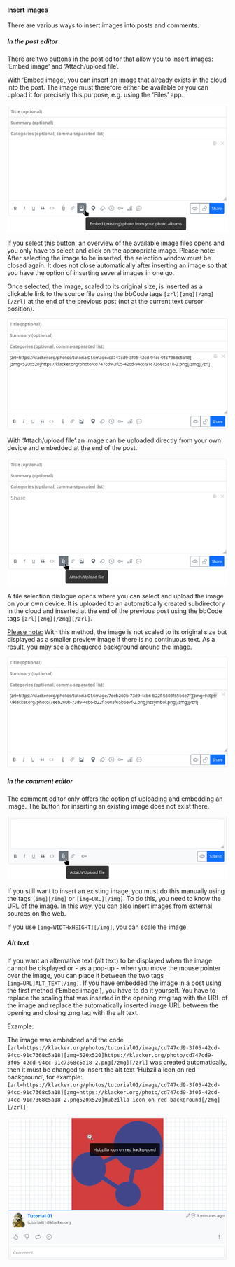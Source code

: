 #### Insert images

There are various ways to insert images into posts and comments.

##### In the post editor 

There are two buttons in the post editor that allow you to insert images: ‘Embed image’ and ‘Attach/upload file’.

With ‘Embed image’, you can insert an image that already exists in the cloud into the post. The image must therefore either be available or you can upload it for precisely this purpose, e.g. using the ‘Files’ app.

![picture01](./pic/picture01.png)

If you select this button, an overview of the available image files opens and you only have to select and click on the appropriate image. Please note: After selecting the image to be inserted, the selection window must be closed again. It does not close automatically after inserting an image so that you have the option of inserting several images in one go. 

Once selected, the image, scaled to its original size, is inserted as a clickable link to the source file using the bbCode tags `[zrl][zmg][/zmg][/zrl]` at the end of the previous post (not at the current text cursor position).

![picture03](./pic/picture03.png)

With ‘Attach/upload file’ an image can be uploaded directly from your own device and embedded at the end of the post.

![picture02](./pic/picture02.png)

A file selection dialogue opens where you can select and upload the image on your own device. It is uploaded to an automatically created subdirectory in the cloud and inserted at the end of the previous post using the bbCode tags `[zrl][zmg][/zmg][/zrl]`.

<u>Please note:</u> With this method, the image is not scaled to its original size but displayed as a smaller preview image if there is no continuous text. As a result, you may see a chequered background around the image.

![picture04](./pic/picture04.png)

##### In the comment editor 

The comment editor only offers the option of uploading and embedding an image. The button for inserting an existing image does not exist there.

![picture05](./pic/picture05.png)

If you still want to insert an existing image, you must do this manually using the tags `[img][/img]` or `[img=URL][/img]`. To do this, you need to know the URL of the image. In this way, you can also insert images from external sources on the web.

If you use `[img=WIDTHxHEIGHT][/img]`, you can scale the image.

##### Alt text 

If you want an alternative text (alt text) to be displayed when the image cannot be displayed or - as a pop-up - when you move the mouse pointer over the image, you can place it between the two tags `[img=URL]ALT_TEXT[/img]`. If you have embedded the image in a post using the first method (‘Embed image’), you have to do it yourself. You have to replace the scaling that was inserted in the opening zmg tag with the URL of the image and replace the automatically inserted image URL between the opening and closing zmg tag with the alt text.

Example:

The image was embedded and the code
`[zrl=https://klacker.org/photos/tutorial01/image/cd747cd9-3f05-42cd-94cc-91c7368c5a18][zmg=520x520]https://klacker.org/photo/cd747cd9-3f05-42cd-94cc-91c7368c5a18-2.png[/zmg][/zrl]`
was created automatically, then it must be changed to insert the alt text ‘Hubzilla icon on red background’, for example:
`[zrl=https://klacker.org/photos/tutorial01/image/cd747cd9-3f05-42cd-94cc-91c7368c5a18][zmg=https://klacker.org/photo/cd747cd9-3f05-42cd-94cc-91c7368c5a18-2.png520x520]Hubzilla icon on red background[/zmg][/zrl]`

![picture06](./pic/picture06.png)